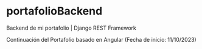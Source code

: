 # portafolioBackend
Backend de mi portafolio | Django REST Framework

Continuación del Portafolio basado en Angular (Fecha de inicio: 11/10/2023)
